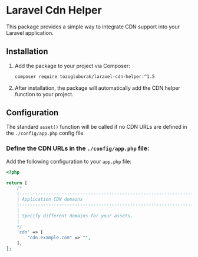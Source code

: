 # Laravel Cdn Helper

This package provides a simple way to integrate CDN support into your Laravel application.

## Installation

1. Add the package to your project via Composer:

    ```bash
    composer require tozogluburak/laravel-cdn-helper:^1.5
    ```

2. After installation, the package will automatically add the CDN helper function to your project.

## Configuration

The standard `asset()` function will be called if no CDN URLs are defined in the `./config/app.php` config file.

### Define the CDN URLs in the `./config/app.php` file:

Add the following configuration to your `app.php` file:

```php
<?php

return [
    /*
    |--------------------------------------------------------------------------
    | Application CDN domains
    |--------------------------------------------------------------------------
    |
    | Specify different domains for your assets.
    |
    */
    'cdn' => [
        "cdn.example.com" => "",
    ],
];
